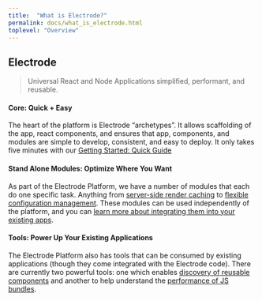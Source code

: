 ```yaml
---
title:  "What is Electrode?"
permalink: docs/what_is_electrode.html
toplevel: "Overview"
---
```


## Electrode
> Universal React and Node Applications simplified, performant, and reusable.

#### Core: Quick + Easy
The heart of the platform is Electrode “archetypes”. It allows scaffolding of the app, react components, and ensures that app, components, and modules are simple to develop, consistent, and easy to deploy. It only takes five minutes with our [Getting Started: Quick Guide](quick_guide.html)

#### Stand Alone Modules: Optimize Where You Want
As part of the Electrode Platform, we have a number of modules that each do one specific task. Anything from [server-side render caching](server_side_render_cache.html) to [flexible configuration management](confippet.html). These modules can be used independently of the platform, and you can [learn more about integrating them into your existing apps](stand_alone_modules.html).

#### Tools: Power Up Your Existing Applications</p>
The Electrode Platform also has tools that can be consumed by existing applications (though they come integrated with the Electrode code). There are currently two powerful tools: one which enables [discovery of reusable components](#TODO) and another to help understand the [performance of JS bundles](#TODO).
